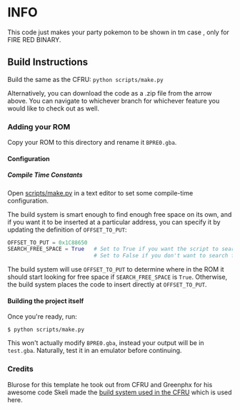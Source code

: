 # INFO
This code just makes your party pokemon to be shown in tm case , only for FIRE RED BINARY.

## Build Instructions

Build the same as the CFRU:  `python scripts/make.py`

Alternatively, you can download the code as a .zip file from the arrow above.  You can navigate to whichever branch for whichever feature you would like to check out as well.

### Adding your ROM

Copy your ROM to this directory and rename it `BPRE0.gba`.

#### Configuration

##### Compile Time Constants

Open [scripts/make.py](https://github.com/BluRosie/firegold-code/blob/template/scripts/make.py#L12) in a text editor to set some compile-time configuration.

The build system is smart enough to find enough free space on its own, and if you want it to be inserted at a particular address, you can specify it by updating the definition of `OFFSET_TO_PUT`:

```python
OFFSET_TO_PUT = 0x1C88650
SEARCH_FREE_SPACE = True   # Set to True if you want the script to search for free space
                           # Set to False if you don't want to search for free space as you for example update the engine
```

The build system will use `OFFSET_TO_PUT` to determine where in the ROM it should start looking for free space if `SEARCH_FREE_SPACE` is `True`.  Otherwise, the build system places the code to insert directly at `OFFSET_TO_PUT`.

#### Building the project itself

Once you're ready, run:

```shell
$ python scripts/make.py
```

This won't actually modify `BPRE0.gba`, instead your output will be in `test.gba`. Naturally, test it in an emulator before continuing.

### Credits

Blurose for this template he took out from CFRU and Greenphx for his awesome code
Skeli made the [build system used in the CFRU](https://github.com/Skeli789/Complete-Fire-Red-Upgrade) which is used here.
